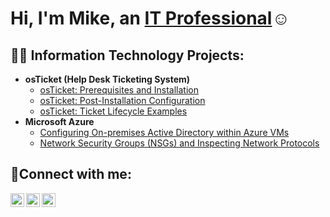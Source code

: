 <h1>Hi, I'm Mike, an <a href="https://linkedin.com/in/michael-granat">IT Professional</a>☺</h1>

<h2>👨‍💻 Information Technology Projects:</h2>

- <b>osTicket (Help Desk Ticketing System)</b>
  - [osTicket: Prerequisites and Installation](https://github.com/MikeGranat/osticket-prereqs)
  - [osTicket: Post-Installation Configuration](https://github.com/MikeGranat/post-install-config)
  - [osTicket: Ticket Lifecycle Examples](https://github.com/MikeGranat/ticket-lifecycle)
- <b>Microsoft Azure</b>
  - [Configuring On-premises Active Directory within Azure VMs](https://github.com/joshmadakorc/configure-ad)
  - [Network Security Groups (NSGs) and Inspecting Network Protocols](https://github.com/joshmadakorc/azure-network-protocols)

<h2>🤳Connect with me:</h2>

[<img align="left" alt="Josh | Twitter" width="22px" src="https://cdn.jsdelivr.net/npm/simple-icons@v3/icons/twitter.svg" />][twitter]
[<img align="left" alt="Josh | LinkedIn" width="22px" src="https://cdn.jsdelivr.net/npm/simple-icons@v3/icons/linkedin.svg" />][linkedin]
[<img align="left" alt="Josh | Instagram" width="22px" src="https://cdn.jsdelivr.net/npm/simple-icons@v3/icons/instagram.svg" />][instagram]

[twitter]: https://x.com/Mikeg_86
[instagram]: https://www.instagram.com/mike_granat811/
[linkedin]: https://www.linkedin.com/in/michael-granat
